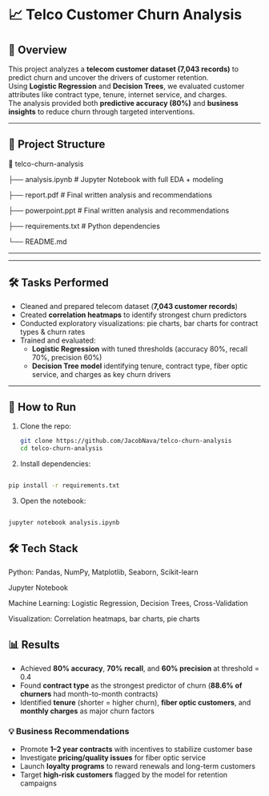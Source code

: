 # 📈 Telco Customer Churn Analysis

## 📌 Overview
This project analyzes a **telecom customer dataset (7,043 records)** to predict churn and uncover the drivers of customer retention.  
Using **Logistic Regression** and **Decision Trees**, we evaluated customer attributes like contract type, tenure, internet service, and charges.  
The analysis provided both **predictive accuracy (80%)** and **business insights** to reduce churn through targeted interventions.  

---

## 📂 Project Structure
📂 telco-churn-analysis

├── analysis.ipynb # Jupyter Notebook with full EDA + modeling

├── report.pdf # Final written analysis and recommendations

├── powerpoint.ppt # Final written analysis and recommendations

├── requirements.txt # Python dependencies

└── README.md

---
---

## 🛠️ Tasks Performed
- Cleaned and prepared telecom dataset (**7,043 customer records**)  
- Created **correlation heatmaps** to identify strongest churn predictors  
- Conducted exploratory visualizations: pie charts, bar charts for contract types & churn rates  
- Trained and evaluated:
  - **Logistic Regression** with tuned thresholds (accuracy 80%, recall 70%, precision 60%)  
  - **Decision Tree model** identifying tenure, contract type, fiber optic service, and charges as key churn drivers  

---

## 🚀 How to Run
1. Clone the repo:
   ```bash
   git clone https://github.com/JacobNava/telco-churn-analysis
   cd telco-churn-analysis
     ```
2. Install dependencies:

  ```bash

pip install -r requirements.txt
  ```

3. Open the notebook:

  ```bash

jupyter notebook analysis.ipynb
  ```

## 🛠️ Tech Stack
Python: Pandas, NumPy, Matplotlib, Seaborn, Scikit-learn

Jupyter Notebook

Machine Learning: Logistic Regression, Decision Trees, Cross-Validation

Visualization: Correlation heatmaps, bar charts, pie charts

## 📊 Results

- Achieved **80% accuracy**, **70% recall**, and **60% precision** at threshold = 0.4  
- Found **contract type** as the strongest predictor of churn (**88.6% of churners** had month-to-month contracts)  
- Identified **tenure** (shorter = higher churn), **fiber optic customers**, and **monthly charges** as major churn factors  

### 💡 Business Recommendations
- Promote **1–2 year contracts** with incentives to stabilize customer base  
- Investigate **pricing/quality issues** for fiber optic service  
- Launch **loyalty programs** to reward renewals and long-term customers  
- Target **high-risk customers** flagged by the model for retention campaigns  
